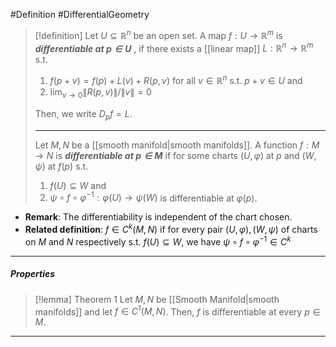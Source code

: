 #Definition #DifferentialGeometry 

> [!definition]
> Let $U\subseteq \mathbb{R}^n$ be an open set. A map $f:U\to \mathbb{R}^m$ is ***differentiable at $p\in U$*** , if there exists a [[linear map]] $L:\mathbb{R}^n\to \mathbb{R}^m$ s.t.
> 1. $f(p+v)=f(p)+L(v)+R(p,v)$ for all $v\in \mathbb{R}^n$ s.t. $p+v\in U$ and
> 2. $\lim_{ v \to 0 }\left\| R(p,v) \right\|  / \|v\|=0$
> 
> Then, we write $D_{p}f=L$.
> 
> ---
> Let $M,N$ be a [[smooth manifold|smooth manifolds]]. A function $f:M\to N$ is ***differentiable at $p\in M$*** if for some charts $(U,\varphi)$ at $p$ and $(W,\psi)$ at $f(p)$ s.t.
> 1. $f(U)\subseteq W$ and
> 2. $\psi \circ f\circ\varphi ^{-1}:\varphi(U)\to \psi(W)$ is differentiable at $\varphi(p)$.
- **Remark**: The differentiability is independent of the chart chosen.
- **Related definition**: $f\in C^k(M,N)$ if for every pair $(U,\varphi),(W,\psi)$ of charts on $M$ and $N$ respectively s.t. $f(U)\subseteq W$, we have $\psi \circ f\circ\varphi ^{-1}\in C^k$
---
##### Properties
> [!lemma] Theorem 1
> Let $M,N$ be [[Smooth Manifold|smooth manifolds]] and let $f\in C^1(M,N)$. Then, $f$ is differentiable at every $p\in M$.
---